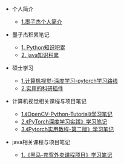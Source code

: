 <!-- 侧边栏 docs/_sidebar.md -->

- 个人简介
  - [1.墨子杰个人简介](personal_profile/personal_profile/personal_profile.md)

- 墨子杰积累笔记
  - [1. Python知识积累](mozijie_notebook/Python_Work_Accumulation/1.python工作积累.md)
  - [2. java知识积累](mozijie_notebook/Java_Work_Accumulation/2.java工作积累)

- 硕士学习
  - [1.计算机视觉-深度学习-pytorch学习路线](master_studies/计算机视觉-深度学习-pytorch学习路线/computer_vision_learning_path.md)
  - [2.实用的科研插件](master_studies/实用的科研插件/practical_research_plugin.md)

- 计算机视觉相关课程与项目笔记
  - [1.《OpenCV-Python-Tutorial》学习笔记](computer_vision_notebook/OpenCV-Python-Tutorial/mozijie_notebook.md)
  - [2.《PyTorch深度学习实践》学习笔记](computer_vision_notebook/PyTorch_Deep_Learning_Practice（By_LiuEr）/mozijie_notebook.md)
  - [3.《Pytorch实用教程-第二版》学习笔记](computer_vision_notebook/《Pytorch实用教程-第二版》学习笔记/mozijiie_notebook.md)
  
- java相关课程与项目笔记
  - [1.《黑马-苍穹外卖课程项目》学习笔记](java_notebook/苍穹外卖/mozijie_notebook.md)